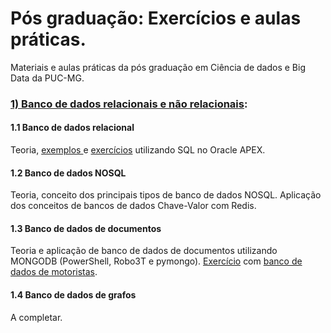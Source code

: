 # Pós graduação: Exercícios e aulas práticas.

Materiais e aulas práticas da pós graduação em Ciência de dados e Big Data da PUC-MG.

###  [1) Banco de dados relacionais e não relacionais](https://github.com/mariromildo/pos-grad-training/tree/master/BD%20relacionais%20e%20n%C3%A3o%20relacionais):
#### 1.1 Banco de dados relacional
  Teoria, [exemplos ](https://github.com/mariromildo/pos-grad-training/blob/master/BD%20relacionais%20e%20n%C3%A3o%20relacionais/modelo_relacional.sql) e [exercícios](https://github.com/mariromildo/pos-grad-training/blob/master/BD%20relacionais%20e%20n%C3%A3o%20relacionais/exer_locadora_sql.txt) utilizando SQL no Oracle APEX.

#### 1.2 Banco de dados NOSQL
  Teoria, conceito dos principais tipos de banco de dados NOSQL. Aplicação dos conceitos de bancos de dados Chave-Valor com Redis.

#### 1.3 Banco de dados de documentos
  Teoria e aplicação de banco de dados de documentos utilizando MONGODB (PowerShell, Robo3T e pymongo).
  [Exercício](https://github.com/mariromildo/pos-grad-training/blob/master/BD%20relacionais%20e%20n%C3%A3o%20relacionais/mongodb_exerc%C3%ADcios.txt) com [banco de dados de motoristas](https://raw.githubusercontent.com/hortonworks/data-tutorials/master/tutorials/hdp/beginners-guide-to-apache-pig/assets/driver_data.zip).

#### 1.4 Banco de dados de grafos
  A completar.
